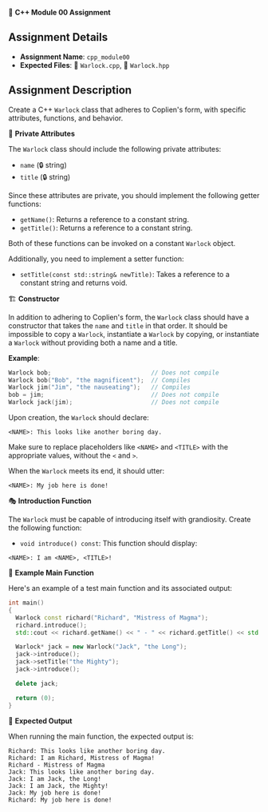 📝 **C++ Module 00 Assignment**

## Assignment Details

- **Assignment Name**: `cpp_module00`
- **Expected Files**: 📄 `Warlock.cpp`, 📄 `Warlock.hpp`

## Assignment Description

Create a C++ `Warlock` class that adheres to Coplien's form, with specific attributes, functions, and behavior.

🔐 **Private Attributes**

The `Warlock` class should include the following private attributes:

- `name` (🔒 string)
- `title` (🔒 string)

Since these attributes are private, you should implement the following getter functions:

- `getName()`: Returns a reference to a constant string.
- `getTitle()`: Returns a reference to a constant string.

Both of these functions can be invoked on a constant `Warlock` object.

Additionally, you need to implement a setter function:

- `setTitle(const std::string& newTitle)`: Takes a reference to a constant string and returns void.

🏗️ **Constructor**

In addition to adhering to Coplien's form, the `Warlock` class should have a constructor that takes the `name` and `title` in that order. It should be impossible to copy a `Warlock`, instantiate a `Warlock` by copying, or instantiate a `Warlock` without providing both a name and a title.

**Example**:

```cpp
Warlock bob;                            // Does not compile
Warlock bob("Bob", "the magnificent");  // Compiles
Warlock jim("Jim", "the nauseating");   // Compiles
bob = jim;                              // Does not compile
Warlock jack(jim);                      // Does not compile
```

Upon creation, the `Warlock` should declare:

```
<NAME>: This looks like another boring day.
```

Make sure to replace placeholders like `<NAME>` and `<TITLE>` with the appropriate values, without the `<` and `>`.

When the `Warlock` meets its end, it should utter:

```
<NAME>: My job here is done!
```

🎭 **Introduction Function**

The `Warlock` must be capable of introducing itself with grandiosity. Create the following function:

- `void introduce() const`: This function should display:

```
<NAME>: I am <NAME>, <TITLE>!
```

📜 **Example Main Function**

Here's an example of a test main function and its associated output:

```cpp
int main()
{
  Warlock const richard("Richard", "Mistress of Magma");
  richard.introduce();
  std::cout << richard.getName() << " - " << richard.getTitle() << std::endl;

  Warlock* jack = new Warlock("Jack", "the Long");
  jack->introduce();
  jack->setTitle("the Mighty");
  jack->introduce();

  delete jack;

  return (0);
}
```

📜 **Expected Output**

When running the main function, the expected output is:

```
Richard: This looks like another boring day.
Richard: I am Richard, Mistress of Magma!
Richard - Mistress of Magma
Jack: This looks like another boring day.
Jack: I am Jack, the Long!
Jack: I am Jack, the Mighty!
Jack: My job here is done!
Richard: My job here is done!
```
